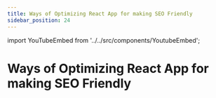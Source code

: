 ```yaml
---
title: Ways of Optimizing React App for making SEO Friendly
sidebar_position: 24
---
```


import YouTubeEmbed from '../../src/components/YoutubeEmbed';

# Ways of Optimizing React App for making SEO Friendly

<YouTubeEmbed videoId="vH48uV3xHkQ" />
